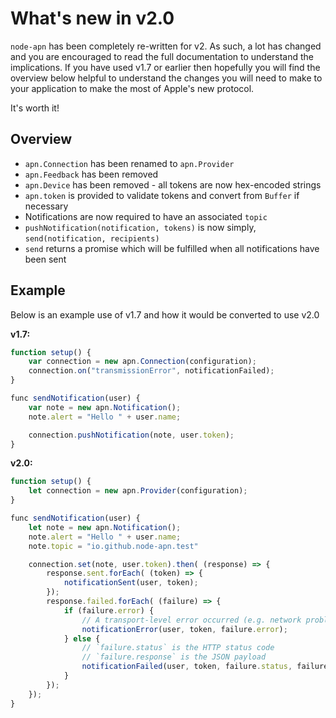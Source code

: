 # What's new in v2.0

`node-apn` has been completely re-written for v2. As such, a lot has changed
and you are encouraged to read the full documentation to understand the
implications. If you have used v1.7 or earlier then hopefully you will find
the overview below helpful to understand the changes you will need to make to
your application to make the most of Apple's new protocol.

It's worth it!

## Overview

* `apn.Connection` has been renamed to `apn.Provider`
* `apn.Feedback` has been removed
* `apn.Device` has been removed - all tokens are now hex-encoded strings
* `apn.token` is provided to validate tokens and convert from `Buffer` if 
  necessary
* Notifications are now required to have an associated `topic`
* `pushNotification(notification, tokens)` is now simply, `send(notification, recipients)`
* `send` returns a promise which will be fulfilled when all notifications have
  been sent

## Example

Below is an example use of v1.7 and how it would be converted to use v2.0

**v1.7:**

```javascript
function setup() {
    var connection = new apn.Connection(configuration);
    connection.on("transmissionError", notificationFailed);
}

func sendNotification(user) {
    var note = new apn.Notification();
    note.alert = "Hello " + user.name;

    connection.pushNotification(note, user.token);
}
```

**v2.0:**

```javascript
function setup() {
    let connection = new apn.Provider(configuration);
}

func sendNotification(user) {
    let note = new apn.Notification();
    note.alert = "Hello " + user.name;
    note.topic = "io.github.node-apn.test"

    connection.set(note, user.token).then( (response) => {
        response.sent.forEach( (token) => {
            notificationSent(user, token);
        });
        response.failed.forEach( (failure) => {
            if (failure.error) {
                // A transport-level error occurred (e.g. network problem)
                notificationError(user, token, failure.error);
            } else {
                // `failure.status` is the HTTP status code
                // `failure.response` is the JSON payload 
                notificationFailed(user, token, failure.status, failure.response);
            }
        });
    });
}
```
